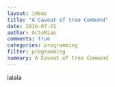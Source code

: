 ```yaml
---
layout: ideas
title: "A Caveat of tree Command"
date: 2016-07-21
author: OctoMiao
comments: true
categories: programming
filter: programming
summary: A Caveat of tree Command
---
```



lalala